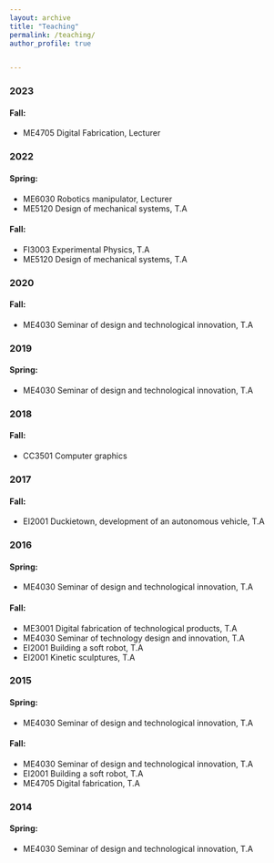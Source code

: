 ```yaml
---
layout: archive
title: "Teaching"
permalink: /teaching/
author_profile: true


---
```


### 2023 

#### Fall:
- ME4705 Digital Fabrication, Lecturer

### 2022 

#### Spring:
- ME6030 Robotics manipulator, Lecturer
- ME5120 Design of mechanical systems, T.A

#### Fall:
- FI3003 Experimental Physics, T.A
- ME5120 Design of mechanical systems, T.A

### 2020

#### Fall:
- ME4030 Seminar of design and technological innovation, T.A

### 2019

#### Spring:
- ME4030 Seminar of design and technological innovation, T.A

### 2018

#### Fall:
- CC3501 Computer graphics

### 2017

#### Fall:
- EI2001 Duckietown, development of an autonomous vehicle, T.A

### 2016

#### Spring:
- ME4030 Seminar of design and technological innovation, T.A

#### Fall:
- ME3001 Digital fabrication of technological products, T.A
- ME4030 Seminar of technology design and innovation, T.A
- EI2001 Building a soft robot, T.A
- EI2001 Kinetic sculptures, T.A

### 2015

#### Spring:
- ME4030 Seminar of design and technological innovation, T.A

#### Fall:
- ME4030 Seminar of design and technological innovation, T.A
- EI2001 Building a soft robot, T.A
- ME4705 Digital fabrication, T.A

### 2014

#### Spring:
- ME4030 Seminar of design and technological innovation, T.A
